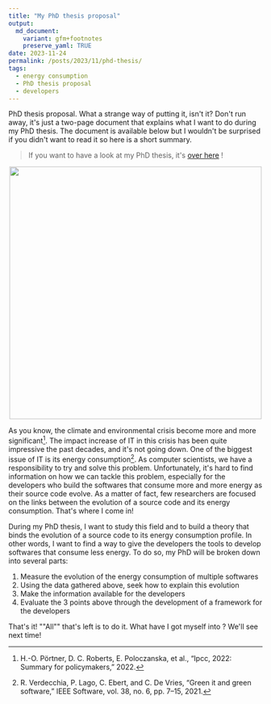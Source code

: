 ```yaml
---
title: "My PhD thesis proposal"
output:
  md_document:
    variant: gfm+footnotes
    preserve_yaml: TRUE
date: 2023-11-24
permalink: /posts/2023/11/phd-thesis/
tags:
  - energy consumption
  - PhD thesis proposal
  - developers
---
```


PhD thesis proposal. What a strange way of putting it, isn't it? Don't run away, it's just a two-page document that explains what I want to do during my PhD thesis. The document is available below but I wouldn't be surprised if you didn't want to read it so here is a short summary.

> If you want to have a look at my PhD thesis, it's [over here](../../../../files/PhD_thesis_proposal.pdf) !

<img src="/images/this-is-fine.jpg" style="display: block; margin: auto;" width="500"/>

As you know, the climate and environmental crisis become more and more significant[^1]. The impact increase of IT in this crisis has been quite impressive the past decades, and it's not going down. One of the biggest issue of IT is its energy consumption[^2]. As computer scientists, we have a responsibility to try and solve this problem. Unfortunately, it's hard to find information on how we can tackle this problem, especially for the developers who build the softwares that consume more and more energy as their source code evolve. As a matter of fact, few researchers are focused on the links between the evolution of a source code and its energy consumption. That's where I come in!

During my PhD thesis, I want to study this field and to build a theory that binds the evolution of a source code to its energy consumption profile. In other words, I want to find a way to give the developers the tools to develop softwares that consume less energy. To do so, my PhD will be broken down into several parts:

1. Measure the evolution of the energy consumption of multiple softwares
2. Using the data gathered above, seek how to explain this evolution
3. Make the information available for the developers
4. Evaluate the 3 points above through the development of a framework for the developers

That's it! ""All"" that's left is to do it. What have I got myself into ? We'll see next time!

[^1]: H.-O. Pörtner, D. C. Roberts, E. Poloczanska, et al., “Ipcc, 2022: Summary for policymakers,” 2022.
[^2]: R. Verdecchia, P. Lago, C. Ebert, and C. De Vries, “Green it and green software,” IEEE Software, vol. 38, no. 6, pp. 7–15, 2021.
